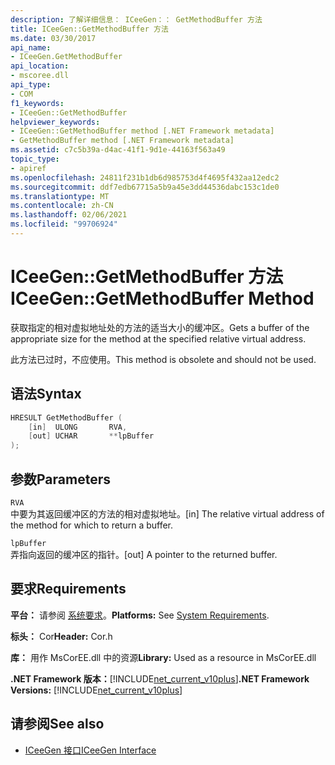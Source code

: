 ```yaml
---
description: 了解详细信息： ICeeGen：： GetMethodBuffer 方法
title: ICeeGen::GetMethodBuffer 方法
ms.date: 03/30/2017
api_name:
- ICeeGen.GetMethodBuffer
api_location:
- mscoree.dll
api_type:
- COM
f1_keywords:
- ICeeGen::GetMethodBuffer
helpviewer_keywords:
- ICeeGen::GetMethodBuffer method [.NET Framework metadata]
- GetMethodBuffer method [.NET Framework metadata]
ms.assetid: c7c5b39a-d4ac-41f1-9d1e-44163f563a49
topic_type:
- apiref
ms.openlocfilehash: 24811f231b1db6d985753d4f4695f432aa12edc2
ms.sourcegitcommit: ddf7edb67715a5b9a45e3dd44536dabc153c1de0
ms.translationtype: MT
ms.contentlocale: zh-CN
ms.lasthandoff: 02/06/2021
ms.locfileid: "99706924"
---
```

# <a name="iceegengetmethodbuffer-method"></a><span data-ttu-id="3e8ed-103">ICeeGen::GetMethodBuffer 方法</span><span class="sxs-lookup"><span data-stu-id="3e8ed-103">ICeeGen::GetMethodBuffer Method</span></span>

<span data-ttu-id="3e8ed-104">获取指定的相对虚拟地址处的方法的适当大小的缓冲区。</span><span class="sxs-lookup"><span data-stu-id="3e8ed-104">Gets a buffer of the appropriate size for the method at the specified relative virtual address.</span></span>  
  
 <span data-ttu-id="3e8ed-105">此方法已过时，不应使用。</span><span class="sxs-lookup"><span data-stu-id="3e8ed-105">This method is obsolete and should not be used.</span></span>  
  
## <a name="syntax"></a><span data-ttu-id="3e8ed-106">语法</span><span class="sxs-lookup"><span data-stu-id="3e8ed-106">Syntax</span></span>  
  
```cpp  
HRESULT GetMethodBuffer (  
    [in]  ULONG       RVA,  
    [out] UCHAR       **lpBuffer  
);  
```  
  
## <a name="parameters"></a><span data-ttu-id="3e8ed-107">参数</span><span class="sxs-lookup"><span data-stu-id="3e8ed-107">Parameters</span></span>  

 `RVA`  
 <span data-ttu-id="3e8ed-108">中要为其返回缓冲区的方法的相对虚拟地址。</span><span class="sxs-lookup"><span data-stu-id="3e8ed-108">[in] The relative virtual address of the method for which to return a buffer.</span></span>  
  
 `lpBuffer`  
 <span data-ttu-id="3e8ed-109">弄指向返回的缓冲区的指针。</span><span class="sxs-lookup"><span data-stu-id="3e8ed-109">[out] A pointer to the returned buffer.</span></span>  
  
## <a name="requirements"></a><span data-ttu-id="3e8ed-110">要求</span><span class="sxs-lookup"><span data-stu-id="3e8ed-110">Requirements</span></span>  

 <span data-ttu-id="3e8ed-111">**平台：** 请参阅 [系统要求](../../get-started/system-requirements.md)。</span><span class="sxs-lookup"><span data-stu-id="3e8ed-111">**Platforms:** See [System Requirements](../../get-started/system-requirements.md).</span></span>  
  
 <span data-ttu-id="3e8ed-112">**标头：** Cor</span><span class="sxs-lookup"><span data-stu-id="3e8ed-112">**Header:** Cor.h</span></span>  
  
 <span data-ttu-id="3e8ed-113">**库：** 用作 MsCorEE.dll 中的资源</span><span class="sxs-lookup"><span data-stu-id="3e8ed-113">**Library:** Used as a resource in MsCorEE.dll</span></span>  
  
 <span data-ttu-id="3e8ed-114">**.NET Framework 版本：**[!INCLUDE[net_current_v10plus](../../../../includes/net-current-v10plus-md.md)]</span><span class="sxs-lookup"><span data-stu-id="3e8ed-114">**.NET Framework Versions:** [!INCLUDE[net_current_v10plus](../../../../includes/net-current-v10plus-md.md)]</span></span>  
  
## <a name="see-also"></a><span data-ttu-id="3e8ed-115">请参阅</span><span class="sxs-lookup"><span data-stu-id="3e8ed-115">See also</span></span>

- [<span data-ttu-id="3e8ed-116">ICeeGen 接口</span><span class="sxs-lookup"><span data-stu-id="3e8ed-116">ICeeGen Interface</span></span>](iceegen-interface.md)
